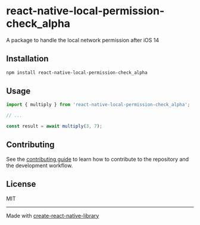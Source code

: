 # react-native-local-permission-check_alpha

A package to handle the local network permission after iOS 14

## Installation

```sh
npm install react-native-local-permission-check_alpha
```

## Usage

```js
import { multiply } from 'react-native-local-permission-check_alpha';

// ...

const result = await multiply(3, 7);
```

## Contributing

See the [contributing guide](CONTRIBUTING.md) to learn how to contribute to the repository and the development workflow.

## License

MIT

---

Made with [create-react-native-library](https://github.com/callstack/react-native-builder-bob)
